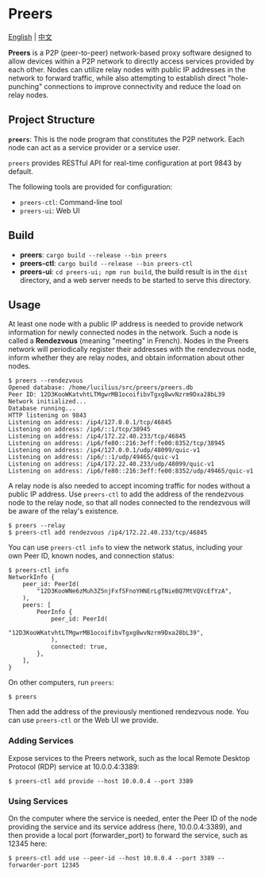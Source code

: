 # Preers
[English](README.md) | [中文](README-zh.md)

**Preers** is a P2P (peer-to-peer) network-based proxy software designed to
allow devices within a P2P network to directly access services provided by each
other. Nodes can utilize relay nodes with public IP addresses in the network to
forward traffic, while also attempting to establish direct "hole-punching"
connections to improve connectivity and reduce the load on relay nodes.

## Project Structure

**`preers`**: This is the node program that constitutes the P2P network. Each node can act as a service provider or a service user.

`preers` provides RESTful API for real-time configuration at port 9843 by default.

The following tools are provided for configuration:
* `preers-ctl`: Command-line tool
* `preers-ui`: Web UI

## Build

- **preers**: `cargo build --release --bin preers`
- **preers-ctl**: `cargo build --release --bin preers-ctl`
- **preers-ui**: `cd preers-ui; npm run build`, the build result is in the `dist` directory, and a web server needs to be started to serve this directory.

## Usage

At least one node with a public IP address is needed to provide network information for newly connected nodes in the network. Such a node is called a **Rendezvous** (meaning "meeting" in French). Nodes in the Preers network will periodically register their addresses with the rendezvous node, inform whether they are relay nodes, and obtain information about other nodes.

```
$ preers --rendezvous
Opened database: /home/lucilius/src/preers/preers.db
Peer ID: 12D3KooWKatvhtLTMgwrMB1ocoifibvTgxg8wvNzrm9Dxa28bL39
Network initialized...
Database running...
HTTP listening on 9843
Listening on address: /ip4/127.0.0.1/tcp/46845
Listening on address: /ip6/::1/tcp/38945
Listening on address: /ip4/172.22.40.233/tcp/46845
Listening on address: /ip6/fe80::216:3eff:fe00:8352/tcp/38945
Listening on address: /ip4/127.0.0.1/udp/48099/quic-v1
Listening on address: /ip6/::1/udp/49465/quic-v1
Listening on address: /ip4/172.22.40.233/udp/48099/quic-v1
Listening on address: /ip6/fe80::216:3eff:fe00:8352/udp/49465/quic-v1
```

A relay node is also needed to accept incoming traffic for nodes without a public IP address. Use `preers-ctl` to add the address of the rendezvous node to the relay node, so that all nodes connected to the rendezvous will be aware of the relay's existence.

```
$ preers --relay
$ preers-ctl add rendezvous /ip4/172.22.40.233/tcp/46845
```

You can use `preers-ctl info` to view the network status, including your own Peer ID, known nodes, and connection status:

```
$ preers-ctl info
NetworkInfo {
    peer_id: PeerId(
        "12D3KooWNe6zMuh3Z5njFxfSFnoYHNErLgTNieBQ7MtVQVcEfYzA",
    ),
    peers: [
        PeerInfo {
            peer_id: PeerId(
                "12D3KooWKatvhtLTMgwrMB1ocoifibvTgxg8wvNzrm9Dxa28bL39",
            ),
            connected: true,
        },
    ],
}
```

On other computers, run `preers`:

```
$ preers
```

Then add the address of the previously mentioned rendezvous node. You can use `preers-ctl` or the Web UI we provide.

### Adding Services

Expose services to the Preers network, such as the local Remote Desktop Protocol (RDP) service at 10.0.0.4:3389:

```
$ preers-ctl add provide --host 10.0.0.4 --port 3389
```

### Using Services

On the computer where the service is needed, enter the Peer ID of the node providing the service and its service address (here, 10.0.0.4:3389), and then provide a local port (forwarder_port) to forward the service, such as 12345 here:

```
$ preers-ctl add use --peer-id --host 10.0.0.4 --port 3389 --forwarder-port 12345
```
